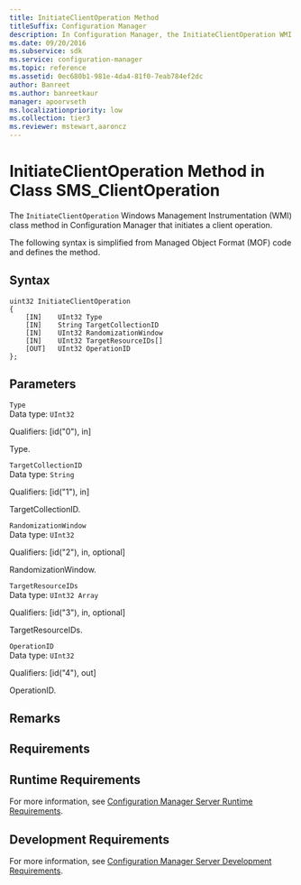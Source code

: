 ```yaml
---
title: InitiateClientOperation Method
titleSuffix: Configuration Manager
description: In Configuration Manager, the InitiateClientOperation WMI class method initiates a client operation.
ms.date: 09/20/2016
ms.subservice: sdk
ms.service: configuration-manager
ms.topic: reference
ms.assetid: 0ec680b1-981e-4da4-81f0-7eab784ef2dc
author: Banreet
ms.author: banreetkaur
manager: apoorvseth
ms.localizationpriority: low
ms.collection: tier3
ms.reviewer: mstewart,aaroncz 
---
```

# InitiateClientOperation Method in Class SMS_ClientOperation
The `InitiateClientOperation` Windows Management Instrumentation (WMI) class method in Configuration Manager that initiates a client operation.   

 The following syntax is simplified from Managed Object Format (MOF) code and defines the method.  

## Syntax  

```  
uint32 InitiateClientOperation   
{  
    [IN]    UInt32 Type  
    [IN]    String TargetCollectionID  
    [IN]    UInt32 RandomizationWindow  
    [IN]    UInt32 TargetResourceIDs[]  
    [OUT]   UInt32 OperationID  
};  
```  

## Parameters  
 `Type`  
 Data type: `UInt32`  

 Qualifiers: [id("0"), in]  

 Type.    

 `TargetCollectionID`  
 Data type: `String`  

 Qualifiers: [id("1"), in]  

 TargetCollectionID.    

 `RandomizationWindow`  
 Data type: `UInt32`  

 Qualifiers: [id("2"), in, optional]  

 RandomizationWindow.    

 `TargetResourceIDs`  
 Data type: `UInt32 Array`  

 Qualifiers: [id("3"), in, optional]  

 TargetResourceIDs.    

 `OperationID`  
 Data type: `UInt32`  

 Qualifiers: [id("4"), out]  

 OperationID.    

## Remarks  

## Requirements  

## Runtime Requirements  
 For more information, see [Configuration Manager Server Runtime Requirements](../../../develop/core/reqs/server-runtime-requirements.md).  

## Development Requirements  
 For more information, see [Configuration Manager Server Development Requirements](../../../develop/core/reqs/server-development-requirements.md).
